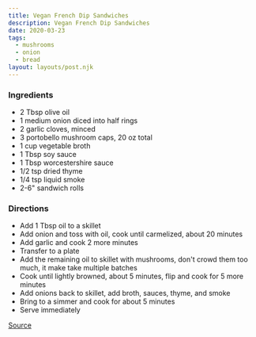 ```yaml
---
title: Vegan French Dip Sandwiches
description: Vegan French Dip Sandwiches
date: 2020-03-23
tags:
  - mushrooms
  - onion
  - bread
layout: layouts/post.njk
---
```


### Ingredients

- 2 Tbsp olive oil
- 1 medium onion diced into half rings
- 2 garlic cloves, minced
- 3 portobello mushroom caps, 20 oz total
- 1 cup vegetable broth
- 1 Tbsp soy sauce
- 1 Tbsp worcestershire sauce
- 1/2 tsp dried thyme
- 1/4 tsp liquid smoke
- 2-6" sandwich rolls

### Directions

- Add 1 Tbsp oil to a skillet
- Add onion and toss with oil, cook until carmelized, about 20 minutes
- Add garlic and cook 2 more minutes
- Transfer to a plate
- Add the remaining oil to skillet with mushrooms, don't crowd them too much, it make take multiple batches
- Cook until lightly browned, about 5 minutes, flip and cook for 5 more minutes
- Add onions back to skillet, add broth, sauces, thyme, and smoke
- Bring to a simmer and cook for about 5 minutes
- Serve immediately

[Source](https://www.connoisseurusveg.com/vegan-french-dip-sandwiches)
